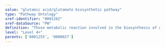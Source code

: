 ```yaml
---
value: "glutamic acid/glutamate biosynthetic pathway"
type: "Pathway Ontology"
xref-identifier: "0001262"
xref-dataSource: "PW"
definition: "Those metabolic reaction involved in the biosynthesis of glutamic acid/glutamate. Glutamate is the main excitatory neurotransmitter."
level: "Level 4+"
parents: ['0001255', '0000027']
---
```

